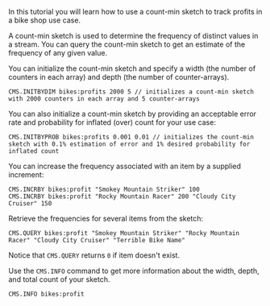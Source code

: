 In this tutorial you will learn how to use a count-min sketch to track profits in a bike shop use case.

A count-min sketch is used to determine the frequency of distinct values in a stream. You can query the count-min sketch to get an estimate of the frequency of any given value.

You can initialize the count-min sketch and specify a width (the number of counters in each array) and depth (the number of counter-arrays).

```redis Initialize a sketch with dimensions
CMS.INITBYDIM bikes:profits 2000 5 // initializes a count-min sketch with 2000 counters in each array and 5 counter-arrays

```

You can also initialize a count-min sketch by providing an acceptable error rate and probability for inflated (over) count for your use case:


```redis Initialize a sketch with tolerances
CMS.INITBYPROB bikes:profits 0.001 0.01 // initializes the count-min sketch with 0.1% estimation of error and 1% desired probability for inflated count
```

You can increase the frequency associated with an item by a supplied increment:

```redis Update
CMS.INCRBY bikes:profit "Smokey Mountain Striker" 100
CMS.INCRBY bikes:profit "Rocky Mountain Racer" 200 "Cloudy City Cruiser" 150
```

Retrieve the frequencies for several items from the sketch:

```redis Return query
CMS.QUERY bikes:profit "Smokey Mountain Striker" "Rocky Mountain Racer" "Cloudy City Cruiser" "Terrible Bike Name"
```

Notice that `CMS.QUERY` returns `0` if item doesn't exist.

Use the `CMS.INFO` command to get more information about the width, depth, and total count of your sketch.

```redis Information About The Sketch
CMS.INFO bikes:profit
```
